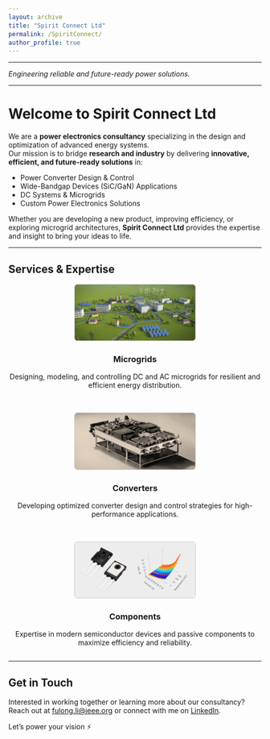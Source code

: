 ```yaml
---
layout: archive
title: "Spirit Connect Ltd"
permalink: /SpiritConnect/
author_profile: true
---
```


---

*Engineering reliable and future-ready power solutions.*

---

# Welcome to Spirit Connect Ltd


We are a **power electronics consultancy** specializing in the design and optimization of advanced energy systems.  
Our mission is to bridge **research and industry** by delivering **innovative, efficient, and future-ready solutions** in:

- Power Converter Design & Control  
- Wide-Bandgap Devices (SiC/GaN) Applications  
- DC Systems & Microgrids  
- Custom Power Electronics Solutions  

Whether you are developing a new product, improving efficiency, or exploring microgrid architectures, **Spirit Connect Ltd** provides the expertise and insight to bring your ideas to life.

---

## Services & Expertise 

<div style="display: flex; flex-wrap: wrap; justify-content: space-between; gap: 2rem; text-align: center;">

<!-- Microgrids Column -->
<div style="flex: 1; min-width: 280px;">
  <img src="/images/research/microgrids.png" alt="Microgrids" style="width:100%; max-width:240px; border:1px solid #ccc; border-radius:6px;">
  <h3> Microgrids</h3>
  <p>Designing, modeling, and controlling DC and AC microgrids for resilient and efficient energy distribution.</p>

</div>

<!-- Converters Column -->
<div style="flex: 1; min-width: 280px;">
  <img src="/images/research/converter.png" alt="Converters" style="width:100%; max-width:240px; border:1px solid #ccc; border-radius:6px;">
  <h3> Converters</h3>
  <p>Developing optimized converter design and control strategies for high-performance applications.</p>
</div>

<!-- Components Column -->
<div style="flex: 1; min-width: 280px;">
  <img src="/images/research/components.png" alt="Components" style="width:100%; max-width:240px; border:1px solid #ccc; border-radius:6px;">
  <h3> Components</h3>
  <p>Expertise in modern semiconductor devices and passive components to maximize efficiency and reliability.</p>
</div>

</div>

---

## Get in Touch
Interested in working together or learning more about our consultancy?  
Reach out at [fulong.li@ieee.org](mailto:fulong.li@ieee.org) or connect with me on [LinkedIn](https://www.linkedin.com/in/fulong-li-6bb443127).  

Let’s power your vision ⚡
